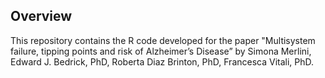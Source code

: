 ## Overview
This repository contains the R code developed for the paper "Multisystem failure, tipping points
and risk of Alzheimer’s Disease” by Simona Merlini, Edward J. Bedrick, PhD, Roberta Diaz
Brinton, PhD, Francesca Vitali, PhD.
